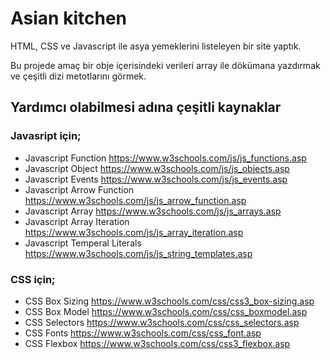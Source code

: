 # Asian kitchen

HTML, CSS ve Javascript ile asya yemeklerini listeleyen bir site yaptık.

Bu projede amaç bir obje içerisindeki verileri array ile dökümana yazdırmak ve çeşitli dizi metotlarını görmek.

## Yardımcı olabilmesi adına çeşitli kaynaklar

### Javasript için;
* Javascript Function https://www.w3schools.com/js/js_functions.asp
* Javascript Object https://www.w3schools.com/js/js_objects.asp
* Javascript Events https://www.w3schools.com/js/js_events.asp
* Javascript Arrow Function https://www.w3schools.com/js/js_arrow_function.asp
* Javascript Array https://www.w3schools.com/js/js_arrays.asp
* Javascript Array Iteration https://www.w3schools.com/js/js_array_iteration.asp
* Javascript Temperal Literals https://www.w3schools.com/js/js_string_templates.asp

### CSS için;

* CSS Box Sizing https://www.w3schools.com/css/css3_box-sizing.asp
* CSS Box Model https://www.w3schools.com/css/css_boxmodel.asp
* CSS Selectors https://www.w3schools.com/css/css_selectors.asp
* CSS Fonts https://www.w3schools.com/css/css_font.asp
* CSS Flexbox https://www.w3schools.com/css/css3_flexbox.asp
